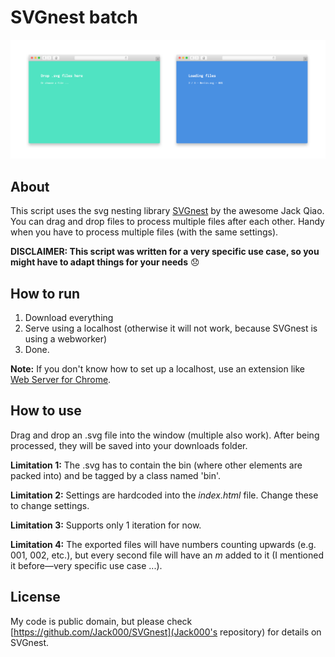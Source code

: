 # SVGnest batch
![An image showing the application](./assets/image.png)


## About
This script uses the svg nesting library [SVGnest](http://svgnest.com/) by the awesome Jack Qiao. You can drag and drop files to process multiple files after each other. Handy when you have to process multiple files (with the same settings).

**DISCLAIMER: This script was written for a very specific use case, so you might have to adapt things for your needs** 😞


## How to run
1. Download everything
2. Serve using a localhost (otherwise it will not work, because SVGnest is using a webworker)
3. Done.

**Note:** If you don't know how to set up a localhost, use an extension like [Web Server for Chrome](https://chrome.google.com/webstore/detail/web-server-for-chrome/ofhbbkphhbklhfoeikjpcbhemlocgigb?hl=en).


## How to use
Drag and drop an .svg file into the window (multiple also work). After being processed, they will be saved into your downloads folder.

**Limitation 1:** The .svg has to contain the bin (where other elements are packed into) and be tagged by a class named 'bin'.

**Limitation 2:** Settings are hardcoded into the *index.html* file. Change these to change settings.

**Limitation 3:** Supports only 1 iteration for now.

**Limitation 4:** The exported files will have numbers counting upwards (e.g. 001, 002, etc.), but every second file will have an *m* added to it (I mentioned it before—very specific use case ...).


## License
My code is public domain, but please check [https://github.com/Jack000/SVGnest](Jack000's repository) for details on SVGnest.